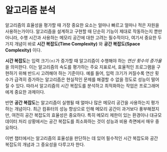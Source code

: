 # 알고리즘 분석

알고리즘의 효율성을 평가할 때 가장 중요한 요소는 얼마나 빠르고 얼마나 적은 자원을 사용하는가이다. 
알고리즘을 설계하고 구현할 때 단순히 기능이 제대로 작동하는지 뿐만 아니라, 수행 시간과 사용하는 메모리 공간에 대한 고려는 필수적이다, 여기서 중요한 두 가지 개념이 바로 **시간 복잡도(Time Complexity)** 와 **공간 복잡도(Space Complexity)** 이다.

**시간 복잡도**는 입력 크기`(n)`가 증가할 때 알고리즘이 수행해야 하는 *연산 횟수의 증가율*을 의미한다. 
이는 알고리즘의 속도를 평가하는 주요 지표로서, 효율적인 프로그램을 구현하기 위해 반드시 고려해야 하는 기준이다. 
예를 들어, 입력 크기가 커질수록 연산 횟수가 급격히 증가하는 알고리즘은 현실적인 문제를 해결할 수 없을 정도로 성능이 떨어질 수 있다. 
따라서 알고리즘의 시간 복잡도를 분석하고 최적화하는 작업은 프로그래머에게 중요한 과제이다. 

반면 **공간 복잡도**는 알고리즘이 실행될 때 얼마나 많은 메모리 공간을 사용하는지 평가하는 개념이다. 
최근 컴퓨터의 성능 향상으로 인해 메모리 공간이 과거보다 풍부해졌지만, 여전히 공간 복잡도의 효율성은 중요하다. 
특히 메모리 제한이 있는 환경이나 대규모 데이터 처리 상황에서는 공간 복잡도를 최소화하는 것이 성능과 비용 측면에서 매우 중요하다.

이번 챕터에서는 알고리즘의 효율성을 판단하는 데 있어 필수적인 시간 복잡도와 공간 복잡도의 개념과 그 중요성을 다루고자 한다.